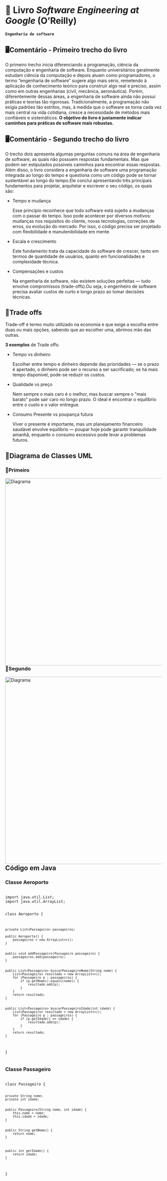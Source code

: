 # 📖 Livro *Software Engineering at Google* (O’Reilly)
**`Engenharia de software`**


<h2>🖥Comentário - Primeiro trecho do livro </h2>
<p> O primeiro trecho inicia diferenciando a programação, ciência da computação e engenharia de software. Enquanto universitários geralmente estudam ciência da computação e depois atuam como programadores, o termo “engenharia de software” sugere algo mais sério, remetendo à aplicação de conhecimento teórico para construir algo real e preciso, assim como em outras engenharias (civil, mecânica, aeronáutica). Porém, diferentemente dessas áreas, a engenharia de software ainda não possui práticas e teorias tão rigorosas. Tradicionalmente, a programação não exigia padrões tão estritos, mas, à medida que o software se torna cada vez mais central na vida cotidiana, cresce a necessidade de métodos mais confiáveis e sistemáticos.<strong> O objetivo do livro é justamente indicar caminhos para práticas de software mais robustas.</strong> </p>



<h2>🖥Comentário - Segundo trecho do livro </h2>
<p> O trecho dois apresenta algumas perguntas comuns na área de engenharia de software, as quais não possuem respostas fundamentais.
Mas que podem ser estipulados possíveis caminhos para encontrar essas respostas. Além disso, o livro considera a engenharia de software uma 
programação integrada ao longo do tempo e questiona como um código pode se tornar sustentável ao longo do tempo.Ele conclui apresentando três principais fundamentos para projetar, arquitetar e escrever o seu código, os quais são: 
  <ul>
  <li>Tempo e mudança
     <p>Esse princípio reconhece que todo software está sujeito a mudanças com o passar do tempo. Isso pode acontecer por diversos motivos: mudanças nos requisitos do cliente, novas tecnologias, correções de erros, ou 
  evolução do mercado. Por isso, o código precisa ser projetado com flexibilidade e manutenibilidade em mente.</p>
    
  <li>Escala e crescimento 
      <p>Este fundamento trata da capacidade do software de crescer, tanto em termos de quantidade de usuários, quanto em funcionalidades e complexidade técnica.</p>

  <li>Compensações e custos  
      <p>Na engenharia de software, não existem soluções perfeitas — tudo envolve compromissos (trade-offs).Ou seja, o engenheiro de software precisa avaliar custos de curto e longo prazo ao tomar decisões técnicas.</p>

  </ul>
  </p>
 
<h2>📌Trade offs </h2>
<p> Trade-off é termo muito utilizado na economia e que exige a escolha entre duas ou mais opções, sabendo que
ao escolher uma, abrimos mão das outras.</p>
<p><b>3 exemplos</b> de Trade offs:
  <ul>
  <li>Tempo vs dinheiro
    <p>Escolher entre tempo e dinheiro depende das prioridades — se o prazo é apertado, o dinheiro pode ser o recurso a ser sacrificado; se há mais tempo disponível, pode-se reduzir os custos.</p>
    
  <li>Qualidade vs preço
    <p>Nem sempre o mais caro é o melhor, mas buscar sempre o "mais barato" pode sair caro no longo prazo. O ideal é encontrar o equilíbrio entre o custo e o valor entregue.</p>
  <li>Consumo Presente vs poupança futura
    <p>Viver o presente é importante, mas um planejamento financeiro saudável envolve equilíbrio — poupar hoje pode garantir tranquilidade amanhã, enquanto o consumo excessivo pode levar a problemas futuros.</p>
  </ul>
  </p>
 
<h2>📝Diagrama de Classes UML</h2>
<h3>📌Primeiro</h3>
<img align="right" src="../engenhariadesoftware/Aeroporto.drawio.png" alt="Diagrama" width="1000" height="600" />

<h3>📌Segundo</h3>
<img align="right" src="../engenhariadesoftware/Diagrama 2.png" alt="Diagrama" width="1000" height="600" />



<h2>Código em Java</h2>
<h3>Classe Aeroporto</h3>
<pre><code> 
import java.util.List;
import java.util.ArrayList;

class Aeroporto {

    private List<Passageiro> passageiros;

    public Aeroporto() {
        passageiros = new ArrayList<>();
    }

   
    public void addPassageiro(Passageiro passageiro) {
        passageiros.add(passageiro);
    }

    
    public List<Passageiro> buscarPassageiroNome(String nome) {
        List<Passageiro> resultado = new ArrayList<>();
        for (Passageiro p : passageiros) {
            if (p.getNome().equals(nome)) {
                resultado.add(p);
            }
        }
        return resultado;
    }

   
    public List<Passageiro> buscarPassageiroIdade(int idade) {
        List<Passageiro> resultado = new ArrayList<>();
        for (Passageiro p : passageiros) {
            if (p.getIdade() == idade) {
                resultado.add(p);
            }
        }
        return resultado;
    }
}
</code></pre>


<h3>Classe Passageiro</h3>
<pre><code> 
class Passageiro {

    private String nome;
    private int idade;

    
    public Passageiro(String nome, int idade) {
        this.nome = nome;
        this.idade = idade;
    }

   
    public String getNome() {
        return nome;
    }

  

    public int getIdade() {
        return idade;
    }
}
</code></pre>
